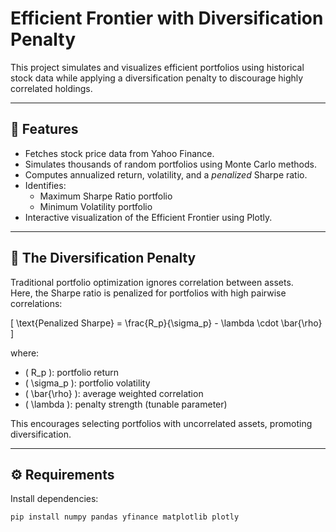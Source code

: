 # Efficient Frontier with Diversification Penalty

This project simulates and visualizes efficient portfolios using historical stock data while applying a diversification penalty to discourage highly correlated holdings.

---

## 🧩 Features
- Fetches stock price data from Yahoo Finance.
- Simulates thousands of random portfolios using Monte Carlo methods.
- Computes annualized return, volatility, and a *penalized* Sharpe ratio.
- Identifies:
  - Maximum Sharpe Ratio portfolio
  - Minimum Volatility portfolio
- Interactive visualization of the Efficient Frontier using Plotly.

---

## 🧠 The Diversification Penalty
Traditional portfolio optimization ignores correlation between assets.  
Here, the Sharpe ratio is penalized for portfolios with high pairwise correlations:

\[
\text{Penalized Sharpe} = \frac{R_p}{\sigma_p} - \lambda \cdot \bar{\rho}
\]

where:
- \( R_p \): portfolio return  
- \( \sigma_p \): portfolio volatility  
- \( \bar{\rho} \): average weighted correlation  
- \( \lambda \): penalty strength (tunable parameter)

This encourages selecting portfolios with uncorrelated assets, promoting diversification.

---

## ⚙️ Requirements
Install dependencies:
```bash
pip install numpy pandas yfinance matplotlib plotly
